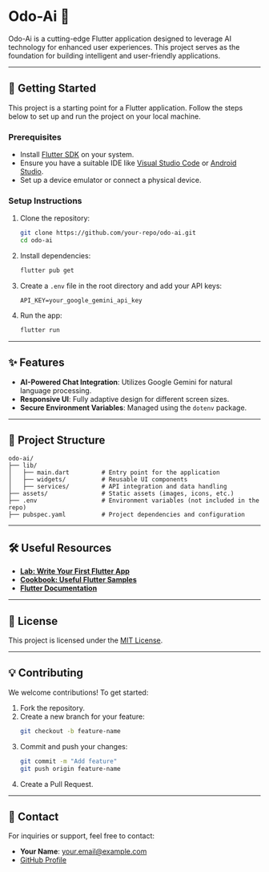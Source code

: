 
# Odo-Ai 🌟

Odo-Ai is a cutting-edge Flutter application designed to leverage AI technology for enhanced user experiences. This project serves as the foundation for building intelligent and user-friendly applications.

---

## 🚀 Getting Started

This project is a starting point for a Flutter application. Follow the steps below to set up and run the project on your local machine.

### Prerequisites
- Install [Flutter SDK](https://docs.flutter.dev/get-started/install) on your system.
- Ensure you have a suitable IDE like [Visual Studio Code](https://code.visualstudio.com/) or [Android Studio](https://developer.android.com/studio).
- Set up a device emulator or connect a physical device.

### Setup Instructions
1. Clone the repository:
   ```bash
   git clone https://github.com/your-repo/odo-ai.git
   cd odo-ai
   ```
2. Install dependencies:
   ```bash
   flutter pub get
   ```
3. Create a `.env` file in the root directory and add your API keys:
   ```plaintext
   API_KEY=your_google_gemini_api_key
   ```
4. Run the app:
   ```bash
   flutter run
   ```

---

## ✨ Features
- **AI-Powered Chat Integration**: Utilizes Google Gemini for natural language processing.
- **Responsive UI**: Fully adaptive design for different screen sizes.
- **Secure Environment Variables**: Managed using the `dotenv` package.

---

## 📂 Project Structure
```plaintext
odo-ai/
├── lib/
│   ├── main.dart         # Entry point for the application
│   ├── widgets/          # Reusable UI components
│   ├── services/         # API integration and data handling
├── assets/               # Static assets (images, icons, etc.)
├── .env                  # Environment variables (not included in the repo)
├── pubspec.yaml          # Project dependencies and configuration
```

---

## 🛠️ Useful Resources
- **[Lab: Write Your First Flutter App](https://docs.flutter.dev/get-started/codelab)**
- **[Cookbook: Useful Flutter Samples](https://docs.flutter.dev/cookbook)**
- **[Flutter Documentation](https://docs.flutter.dev/)**

---

## 📜 License
This project is licensed under the [MIT License](LICENSE).

---

## 💡 Contributing
We welcome contributions! To get started:
1. Fork the repository.
2. Create a new branch for your feature:
   ```bash
   git checkout -b feature-name
   ```
3. Commit and push your changes:
   ```bash
   git commit -m "Add feature"
   git push origin feature-name
   ```
4. Create a Pull Request.

---

## 📧 Contact
For inquiries or support, feel free to contact:
- **Your Name**: [your.email@example.com](mailto:your.email@example.com)
- [GitHub Profile](https://github.com/your-profile)
